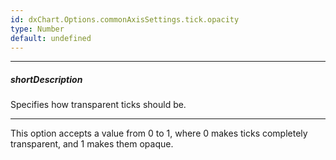 ```yaml
---
id: dxChart.Options.commonAxisSettings.tick.opacity
type: Number
default: undefined
---
```

---
##### shortDescription
Specifies how transparent ticks should be.

---
This option accepts a value from 0 to 1, where 0 makes ticks completely transparent, and 1 makes them opaque.